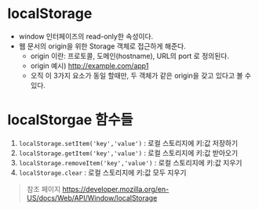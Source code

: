 # localStorage
* window 인터페이즈의 read-only한 속성이다.  
* 웹 문서의 origin을 위한 Storage 객체로 접근하게 해준다.
    * origin 이란:  프로토콜, 도메인(hostname), URL의 port 로 정의된다.
    * origin 예시) http://example.com/app1
    * 오직 이 3가지 요소가 동일 할때만, 두 객체가 같은 origin을 갖고 있다고 볼 수 있다.


#  localStorgae 함수들
1. ```localStorage.setItem('key','value')``` : 로컬 스토리지에 키:값 저장하기
2. ```localStorage.getItem('key','value')``` : 로컬 스토리지에 키:값 받아오기
3. ```localStorage.removeItem('key','value')``` : 로컬 스토리지에 키:값 지우기
4. ```localStorage.clear``` : 로컬 스토리지에 키:값 모두 지우기



> 참조 페이지
https://developer.mozilla.org/en-US/docs/Web/API/Window/localStorage
